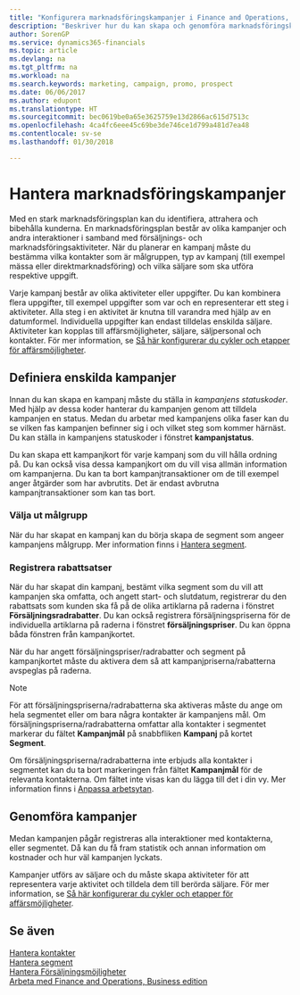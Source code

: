 ```yaml
---
title: "Konfigurera marknadsföringskampanjer i Finance and Operations, Business edition | Microsoft Docs"
description: "Beskriver hur du kan skapa och genomföra marknadsföringskampanjer i Finance and Operations, Business edition för att identifiera och attrahera presumtiva kunder och bibehålla befintliga."
author: SorenGP
ms.service: dynamics365-financials
ms.topic: article
ms.devlang: na
ms.tgt_pltfrm: na
ms.workload: na
ms.search.keywords: marketing, campaign, promo, prospect
ms.date: 06/06/2017
ms.author: edupont
ms.translationtype: HT
ms.sourcegitcommit: bec0619be0a65e3625759e13d2866ac615d7513c
ms.openlocfilehash: 4ca4fc6eee45c69be3de746ce1d799a481d7ea48
ms.contentlocale: sv-se
ms.lasthandoff: 01/30/2018

---
```

# <a name="managing-marketing-campaigns"></a>Hantera marknadsföringskampanjer
Med en stark marknadsföringsplan kan du identifiera, attrahera och bibehålla kunderna. En marknadsföringsplan består av olika kampanjer och andra interaktioner i samband med försäljnings- och marknadsföringsaktiviteter. När du planerar en kampanj måste du bestämma vilka kontakter som är målgruppen, typ av kampanj (till exempel mässa eller direktmarknadsföring) och vilka säljare som ska utföra respektive uppgift.

Varje kampanj består av olika aktiviteter eller uppgifter. Du kan kombinera flera uppgifter, till exempel uppgifter som var och en representerar ett steg i aktiviteter. Alla steg i en aktivitet är knutna till varandra med hjälp av en datumformel. Individuella uppgifter kan endast tilldelas enskilda säljare. Aktiviteter kan kopplas till affärsmöjligheter, säljare, säljpersonal och kontakter. För mer information, se [Så här konfigurerar du cykler och etapper för affärsmöjligheter](marketing-how-setup-opportunity-sales-cycles-stages.md).

## <a name="defining-individual-campaigns"></a>Definiera enskilda kampanjer
Innan du kan skapa en kampanj måste du ställa in *kampanjens statuskoder*. Med hjälp av dessa koder hanterar du kampanjen genom att tilldela kampanjen en status. Medan du arbetar med kampanjens olika faser kan du se vilken fas kampanjen befinner sig i och vilket steg som kommer härnäst. Du kan ställa in kampanjens statuskoder i fönstret **kampanjstatus**.

Du kan skapa ett kampanjkort för varje kampanj som du vill hålla ordning på. Du kan också visa dessa kampanjkort om du vill visa allmän information om kampanjerna.
Du kan ta bort kampanjtransaktioner om de till exempel anger åtgärder som har avbrutits. Det är endast avbrutna kampanjtransaktioner som kan tas bort.

### <a name="selecting-the-target-audience"></a>Välja ut målgrupp
När du har skapat en kampanj kan du börja skapa de segment som angeer kampanjens målgrupp. Mer information finns i [Hantera segment](marketing-segments.md).

### <a name="registering-discount-percentages"></a>Registrera rabattsatser
När du har skapat din kampanj, bestämt vilka segment som du vill att kampanjen ska omfatta, och angett start- och slutdatum, registrerar du den rabattsats som kunden ska få på de olika artiklarna på raderna i fönstret **Försäljningsradrabatter**. Du kan också registrera försäljningspriserna för de individuella artiklarna på raderna i fönstret **försäljningspriser**. Du kan öppna båda fönstren från kampanjkortet.

 När du har angett försäljningspriser/radrabatter och segment på kampanjkortet måste du aktivera dem så att kampanjpriserna/rabatterna avspeglas på raderna.

> [!NOTE]  
>   För att försäljningspriserna/radrabatterna ska aktiveras måste du ange om hela segmentet eller om bara några kontakter är kampanjens mål. Om försäljningspriserna/radrabatterna omfattar alla kontakter i segmentet markerar du fältet **Kampanjmål** på snabbfliken **Kampanj** på kortet **Segment**.

Om försäljningspriserna/radrabatterna inte erbjuds alla kontakter i segmentet kan du ta bort markeringen från fältet **Kampanjmål** för de relevanta kontakterna. Om fältet inte visas kan du lägga till det i din vy. Mer information finns i [Anpassa arbetsytan](ui-personalization-user.md).

## <a name="conducting-campaigns"></a>Genomföra kampanjer
Medan kampanjen pågår registreras alla interaktioner med kontakterna, eller segmentet. Då kan du få fram statistik och annan information om kostnader och hur väl kampanjen lyckats.

Kampanjer utförs av säljare och du måste skapa aktiviteter för att representera varje aktivitet och tilldela dem till berörda säljare. För mer information, se [Så här konfigurerar du cykler och etapper för affärsmöjligheter](marketing-how-setup-opportunity-sales-cycles-stages.md).

## <a name="see-also"></a>Se även
[Hantera kontakter](marketing-contacts.md)  
[Hantera segment](marketing-segments.md)  
[Hantera Försäljningsmöjligheter](marketing-manage-sales-opportunities.md)  
[Arbeta med Finance and Operations, Business edition](ui-work-product.md)  

